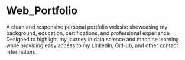 # Web_Portfolio
A clean and responsive personal portfolio website showcasing my background, education, certifications, and professional experience. Designed to highlight my journey in data science and machine learning while providing easy access to my LinkedIn, GitHub, and other contact information.
